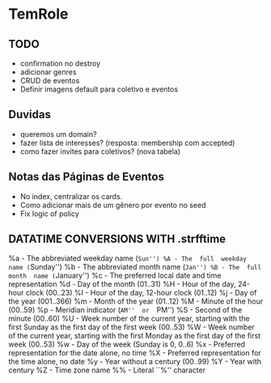 # TemRole

## TODO

- confirmation no destroy
- adicionar genres
- CRUD de eventos
- Definir imagens default para coletivo e eventos

## Duvidas

- queremos um domain?
- fazer lista de interesses? (resposta: membership com accepted)
- como fazer invites para coletivos? (nova tabela)

## Notas das Páginas de Eventos

- No index, centralizar os cards.
- Como adicionar mais de um gênero por evento no seed
- Fix logic of policy

## DATATIME CONVERSIONS WITH .strfftime

%a - The abbreviated weekday name (`Sun'')
  %A - The  full  weekday  name (`Sunday'')
%b - The abbreviated month name (`Jan'')
  %B - The  full  month  name (`January'')
%c - The preferred local date and time representation
%d - Day of the month (01..31)
%H - Hour of the day, 24-hour clock (00..23)
%I - Hour of the day, 12-hour clock (01..12)
%j - Day of the year (001..366)
%m - Month of the year (01..12)
%M - Minute of the hour (00..59)
%p - Meridian indicator (`AM''  or  `PM'')
%S - Second of the minute (00..60)
%U - Week number of the current year,
starting with the first Sunday as the first
day of the first week (00..53)
%W - Week number of the current year,
starting with the first Monday as the first
day of the first week (00..53)
%w - Day of the week (Sunday is 0, 0..6)
%x - Preferred representation for the date alone, no time
%X - Preferred representation for the time alone, no date
%y - Year without a century (00..99)
%Y - Year with century
%Z - Time zone name
%% - Literal ``%'' character
